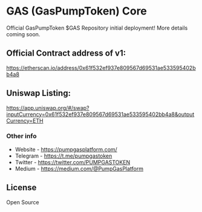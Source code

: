 # GAS (GasPumpToken) Core
Official GasPumpToken $GAS Repository initial deployment! More details coming soon.

## Official Contract address of v1:
https://etherscan.io/address/0x61f532ef937e809567d69531ae533595402bb4a8

## Uniswap Listing:
https://app.uniswap.org/#/swap?inputCurrency=0x61f532ef937e809567d69531ae533595402bb4a8&outputCurrency=ETH

### Other info
- Website - https://pumpgasplatform.com/
- Telegram - https://t.me/pumpgastoken
- Twitter - https://twitter.com/PUMPGASTOKEN
- Medium - https://medium.com/@PumpGasPlatform

## License
Open Source 
